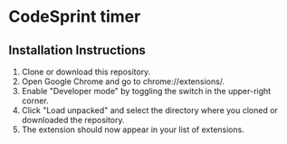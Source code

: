 # CodeSprint timer

## Installation Instructions

1. Clone or download this repository.
2. Open Google Chrome and go to chrome://extensions/.
3. Enable "Developer mode" by toggling the switch in the upper-right corner.
4. Click "Load unpacked" and select the directory where you cloned or downloaded the repository.
5. The extension should now appear in your list of extensions.
